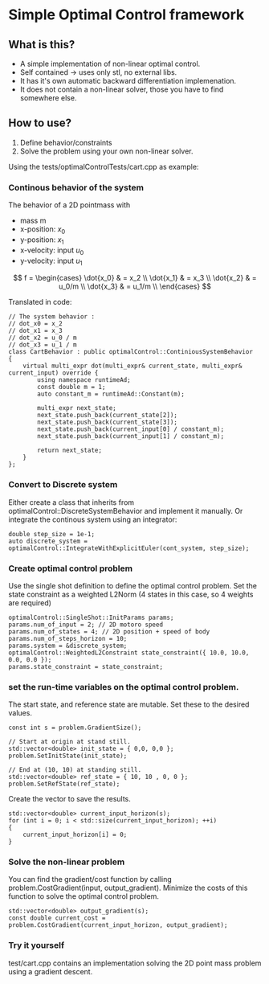 # Simple Optimal Control framework

## What is this?
- A simple implementation of non-linear optimal control.
- Self contained -> uses only stl, no external libs.
- It has it's own automatic backward differentiation implemenation.
- It does not contain a non-linear solver, those you have to find somewhere else.

## How to use?
1. Define behavior/constraints
2. Solve the problem using your own non-linear solver.

Using the tests/optimalControlTests/cart.cpp as example:

### Continous behavior of the system

The behavior of a 2D pointmass with 
- mass m
- x-position: $x_0$
- y-position: $x_1$
- x-velocity: input $u_0$
- y-velocity: input $u_1$

$$
f = 
\begin{cases}
\dot{x_0} & = x_2 \\
\dot{x_1} & = x_3 \\
\dot{x_2} & = u_0/m \\
\dot{x_3} & = u_1/m \\
\end{cases}
$$

Translated in code:
```
// The system behavior :
// dot_x0 = x_2
// dot_x1 = x_3
// dot_x2 = u_0 / m
// dot_x3 = u_1 / m
class CartBehavior : public optimalControl::ContiniousSystemBehavior
{
	virtual multi_expr dot(multi_expr& current_state, multi_expr& current_input) override {
		using namespace runtimeAd;
		const double m = 1;
		auto constant_m = runtimeAd::Constant(m);

		multi_expr next_state;
		next_state.push_back(current_state[2]);
		next_state.push_back(current_state[3]);
		next_state.push_back(current_input[0] / constant_m);
		next_state.push_back(current_input[1] / constant_m);

		return next_state;
	}
};
```

### Convert to Discrete system
Either create a class that inherits from optimalControl::DiscreteSystemBehavior and implement it manually.
Or integrate the continous system using an integrator:
```
double step_size = 1e-1;
auto discrete_system = optimalControl::IntegrateWithExplicitEuler(cont_system, step_size);
```

### Create optimal control problem
Use the single shot definition to define the optimal control problem.
Set the state constraint as a weighted L2Norm (4 states in this case, so 4 weights are required)
```
optimalControl::SingleShot::InitParams params;
params.num_of_input = 2; // 2D motoro speed
params.num_of_states = 4; // 2D position + speed of body
params.num_of_steps_horizon = 10;
params.system = &discrete_system;
optimalControl::WeightedL2Constraint state_constraint({ 10.0, 10.0, 0.0, 0.0 });
params.state_constraint = state_constraint;

```

### set the run-time variables on the optimal control problem.
The start state, and reference state are mutable. Set these to the desired values.
```
const int s = problem.GradientSize();

// Start at origin at stand still.
std::vector<double> init_state = { 0,0, 0,0 };
problem.SetInitState(init_state);

// End at (10, 10) at standing still.
std::vector<double> ref_state = { 10, 10 , 0, 0 };
problem.SetRefState(ref_state);
```

Create the vector to save the results.
```
std::vector<double> current_input_horizon(s);
for (int i = 0; i < std::size(current_input_horizon); ++i)
{
	current_input_horizon[i] = 0;
}
```

### Solve the non-linear problem
You can find the gradient/cost function by calling problem.CostGradient(input, output\_gradient).
Minimize the costs of this function to solve the optimal control problem.
```
std::vector<double> output_gradient(s);
const double current_cost = problem.CostGradient(current_input_horizon, output_gradient);
```

### Try it yourself
test/cart.cpp contains an implementation solving the 2D point mass problem using a gradient descent.